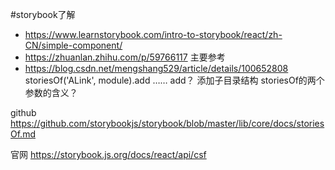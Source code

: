 #storybook了解
- https://www.learnstorybook.com/intro-to-storybook/react/zh-CN/simple-component/
- https://zhuanlan.zhihu.com/p/59766117 主要参考
- https://blog.csdn.net/mengshang529/article/details/100652808
storiesOf('ALink', module).add ……
add？  添加子目录结构
storiesOf的两个参数的含义？


github
https://github.com/storybookjs/storybook/blob/master/lib/core/docs/storiesOf.md


官网
https://storybook.js.org/docs/react/api/csf